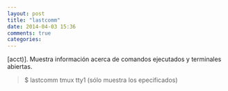 ```yaml
---
layout: post
title: "lastcomm"
date: 2014-04-03 15:36
comments: true
categories: 
---
```

[acct)]. Muestra información acerca de comandos ejecutados y terminales abiertas. 

>$ lastcomm tmux tty1 (sólo muestra los epecificados)

